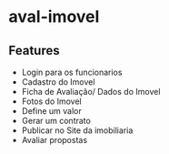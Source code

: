 # aval-imovel

## Features

- Login para os funcionarios
- Cadastro do Imovel
- Ficha de Avaliação/ Dados do Imovel
- Fotos do Imovel
- Define um valor
- Gerar um contrato
- Publicar no Site da imobiliaria
- Avaliar propostas
